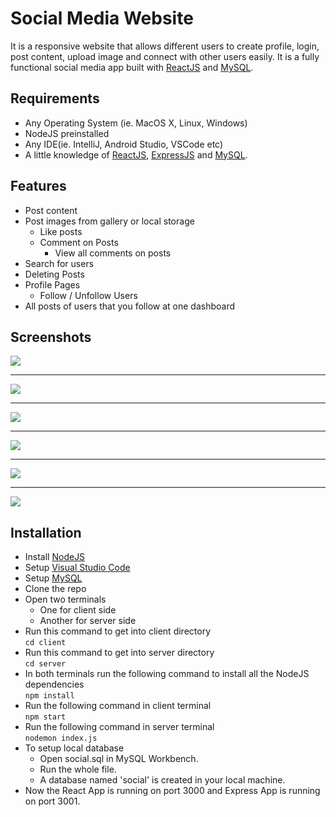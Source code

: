 # Social Media Website
It is a responsive website that allows different users to create profile, login, post content, upload image and connect with other users easily. It is a fully functional social media app built with [ReactJS](https://reactjs.org/) and [MySQL](https://www.mysql.com/).

## Requirements
- Any Operating System (ie. MacOS X, Linux, Windows)
- NodeJS preinstalled
- Any IDE(ie. IntelliJ, Android Studio, VSCode etc)
- A little knowledge of [ReactJS](https://reactjs.org/), [ExpressJS](https://expressjs.com/) and [MySQL](https://www.mysql.com/).

## Features
- Post content
- Post images from gallery or local storage
  - Like posts
  - Comment on Posts
    - View all comments on posts
- Search for users
- Deleting Posts
- Profile Pages
  - Follow / Unfollow Users
- All posts of users that you follow at one dashboard

## Screenshots

![](https://res.cloudinary.com/abhi9av/image/upload/v1667153445/Screenshot_2022-10-30_at_11.21.56_PM_fmr8ig.png)
***
![](https://res.cloudinary.com/abhi9av/image/upload/v1667153445/Screenshot_2022-10-30_at_11.22.32_PM_vnc8gs.png)
***
![](https://res.cloudinary.com/abhi9av/image/upload/v1667153445/Screenshot_2022-10-30_at_11.24.48_PM_vf00ux.png)
***
![](https://res.cloudinary.com/abhi9av/image/upload/v1667153446/Screenshot_2022-10-30_at_11.22.54_PM_wwbqdy.png)
***
![](https://res.cloudinary.com/abhi9av/image/upload/v1667153446/Screenshot_2022-10-30_at_11.23.48_PM_xwbbql.png)
***
![](https://res.cloudinary.com/abhi9av/image/upload/v1667153446/Screenshot_2022-10-30_at_11.24.31_PM_qadvya.png)

## Installation

- Install [NodeJS](https://nodejs.org/en/)
- Setup [Visual Studio Code](https://code.visualstudio.com/)
- Setup [MySQL](https://www.mysql.com/)
- Clone the repo
- Open two terminals 
  - One for client side 
  - Another for server side
- Run this command to get into client directory <br />
``` cd client ```
- Run this command to get into server directory <br />
``` cd server ```
- In both terminals run the following command to install all the NodeJS dependencies <br />
``` npm install ```
- Run the following command in client terminal <br />
``` npm start ```
- Run the following command in server terminal <br />
``` nodemon index.js ```
- To setup local database 
  - Open social.sql in MySQL Workbench.
  - Run the whole file.
  - A database named 'social' is created in your local machine.
- Now the React App is running on port 3000 and Express App is running on port 3001.


